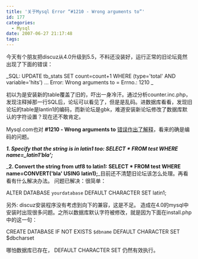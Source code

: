 ```yaml
---
title: '关于Mysql Error “#1210 - Wrong arguments to”'
id: 177
categories:
  - Mysql
date: 2007-06-27 21:17:48
tags:
---
```


今天有个朋友把discuz从4.0升级到5.5，不料还没装好，运行正常的旧论坛竟然出现了下面的错误：

_SQL: UPDATE tb_stats SET count=count+1 WHERE (type='total' AND variable='hits') ...
Error: Wrong arguments to =
Errno.: 1210 _

初以为是安装新的table覆盖了旧的，吓出一身冷汗。通过分析counter.inc.php，发现注释掉那一行SQL后，论坛可以看见了，但是是乱码。进数据库看看，发现旧论坛的table是lantin1的编码，而新论坛是gbk，难道安装新论坛修改了数据库默认的字符设置？现在还不敢肯定。

Mysql.com也对 **#1210 - Wrong arguments to** [错误作出了解释](http://bugs.mysql.com/bug.php?id=321)，看来的确是编码的问题。

_**1\. Specify that the string is in latin1 too:
SELECT * FROM test WHERE name=_latin1'bla';**_

_**2\. Convert the string from utf8 to latin1:
SELECT * FROM test WHERE name=CONVERT('bla' USING latin1);**_目前还不清楚旧论坛该怎么处理。再看看有什么解决办法。
问题已解决：很简单：

ALTER DATABASE `yourdatabase` DEFAULT CHARACTER SET latin1;

另外: discuz安装程序没有考虑到向下的兼容，这是不足。 造成在4.0的mysql中安装时出现很多问题。之所以数据库默认字符被修改，就是因为下面在install.php中的这一句：

CREATE DATABASE IF NOT EXISTS `$dbname` DEFAULT CHARACTER SET $dbcharset

哪怕数据库已存在， DEFAULT CHARACTER SET 仍然有效执行。